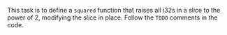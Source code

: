 This task is to define a `squared` function that raises all i32s in a slice to the power of 2, modifying the slice in place.
Follow the `TODO` comments in the code.
